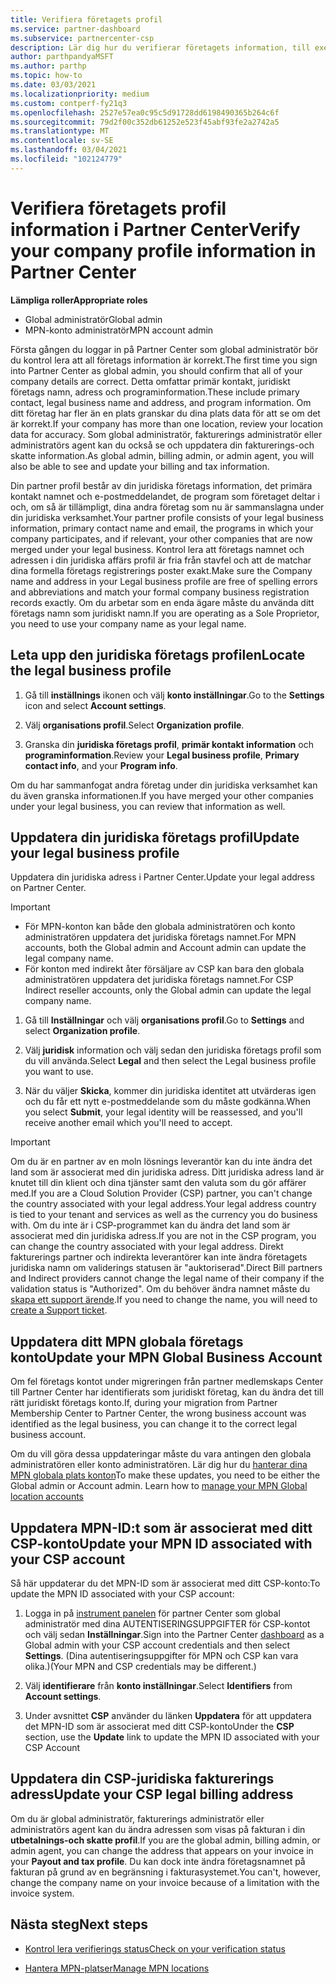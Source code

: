 ```yaml
---
title: Verifiera företagets profil
ms.service: partner-dashboard
ms.subservice: partnercenter-csp
description: Lär dig hur du verifierar företagets information, till exempel information om primär kontakt, adress och program. Du kan också uppdatera dina juridiska och fakturerings adresser.
author: parthpandyaMSFT
ms.author: parthp
ms.topic: how-to
ms.date: 03/03/2021
ms.localizationpriority: medium
ms.custom: contperf-fy21q3
ms.openlocfilehash: 2527e57ea0c95c5d91728dd6198490365b264c6f
ms.sourcegitcommit: 79d2f00c352db61252e523f45abf93fe2a2742a5
ms.translationtype: MT
ms.contentlocale: sv-SE
ms.lasthandoff: 03/04/2021
ms.locfileid: "102124779"
---
```

# <a name="verify-your-company-profile-information-in-partner-center"></a><span data-ttu-id="b6425-104">Verifiera företagets profil information i Partner Center</span><span class="sxs-lookup"><span data-stu-id="b6425-104">Verify your company profile information in Partner Center</span></span>

<span data-ttu-id="b6425-105">**Lämpliga roller**</span><span class="sxs-lookup"><span data-stu-id="b6425-105">**Appropriate roles**</span></span>

- <span data-ttu-id="b6425-106">Global administratör</span><span class="sxs-lookup"><span data-stu-id="b6425-106">Global admin</span></span>
- <span data-ttu-id="b6425-107">MPN-konto administratör</span><span class="sxs-lookup"><span data-stu-id="b6425-107">MPN account admin</span></span>

<span data-ttu-id="b6425-108">Första gången du loggar in på Partner Center som global administratör bör du kontrol lera att all företags information är korrekt.</span><span class="sxs-lookup"><span data-stu-id="b6425-108">The first time you sign into Partner Center as global admin, you should confirm that all of your company details are correct.</span></span> <span data-ttu-id="b6425-109">Detta omfattar primär kontakt, juridiskt företags namn, adress och programinformation.</span><span class="sxs-lookup"><span data-stu-id="b6425-109">These include primary contact, legal business name and address, and program information.</span></span> <span data-ttu-id="b6425-110">Om ditt företag har fler än en plats granskar du dina plats data för att se om det är korrekt.</span><span class="sxs-lookup"><span data-stu-id="b6425-110">If your company has more than one location, review your location data for accuracy.</span></span> <span data-ttu-id="b6425-111">Som global administratör, fakturerings administratör eller administratörs agent kan du också se och uppdatera din fakturerings-och skatte information.</span><span class="sxs-lookup"><span data-stu-id="b6425-111">As global admin, billing admin, or admin agent, you will also be able to see and update your billing and tax information.</span></span>

<span data-ttu-id="b6425-112">Din partner profil består av din juridiska företags information, det primära kontakt namnet och e-postmeddelandet, de program som företaget deltar i och, om så är tillämpligt, dina andra företag som nu är sammanslagna under din juridiska verksamhet.</span><span class="sxs-lookup"><span data-stu-id="b6425-112">Your partner profile consists of your legal business information, primary contact name and email, the programs in which your company participates, and if relevant, your other companies that are now merged under your legal business.</span></span> <span data-ttu-id="b6425-113">Kontrol lera att företags namnet och adressen i din juridiska affärs profil är fria från stavfel och att de matchar dina formella företags registrerings poster exakt.</span><span class="sxs-lookup"><span data-stu-id="b6425-113">Make sure the Company name and address in your Legal business profile are free of spelling errors and abbreviations and match your formal company business registration records exactly.</span></span> <span data-ttu-id="b6425-114">Om du arbetar som en enda ägare måste du använda ditt företags namn som juridiskt namn.</span><span class="sxs-lookup"><span data-stu-id="b6425-114">If you are operating as a Sole Proprietor, you need to use your company name as your legal name.</span></span>



## <a name="locate-the-legal-business-profile"></a><span data-ttu-id="b6425-115">Leta upp den juridiska företags profilen</span><span class="sxs-lookup"><span data-stu-id="b6425-115">Locate the legal business profile</span></span>

1. <span data-ttu-id="b6425-116">Gå till **inställnings** ikonen och välj **konto inställningar**.</span><span class="sxs-lookup"><span data-stu-id="b6425-116">Go to the **Settings** icon and select **Account settings**.</span></span>
 
1. <span data-ttu-id="b6425-117">Välj **organisations profil**.</span><span class="sxs-lookup"><span data-stu-id="b6425-117">Select **Organization profile**.</span></span> 

2. <span data-ttu-id="b6425-118">Granska din **juridiska företags profil**, **primär kontakt information** och **programinformation**.</span><span class="sxs-lookup"><span data-stu-id="b6425-118">Review your **Legal business profile**, **Primary contact info**, and your **Program info**.</span></span>

<span data-ttu-id="b6425-119">Om du har sammanfogat andra företag under din juridiska verksamhet kan du även granska informationen.</span><span class="sxs-lookup"><span data-stu-id="b6425-119">If you have merged your other companies under your legal business, you can review that information as well.</span></span> 

## <a name="update-your-legal-business-profile"></a><span data-ttu-id="b6425-120">Uppdatera din juridiska företags profil</span><span class="sxs-lookup"><span data-stu-id="b6425-120">Update your legal business profile</span></span>

<span data-ttu-id="b6425-121">Uppdatera din juridiska adress i Partner Center.</span><span class="sxs-lookup"><span data-stu-id="b6425-121">Update your legal address on Partner Center.</span></span>

>[!Important]
>- <span data-ttu-id="b6425-122">För MPN-konton kan både den globala administratören och konto administratören uppdatera det juridiska företags namnet.</span><span class="sxs-lookup"><span data-stu-id="b6425-122">For MPN accounts, both the Global admin and Account admin can update the legal company name.</span></span>
>- <span data-ttu-id="b6425-123">För konton med indirekt åter försäljare av CSP kan bara den globala administratören uppdatera det juridiska företags namnet.</span><span class="sxs-lookup"><span data-stu-id="b6425-123">For CSP Indirect reseller accounts, only the Global admin can update the legal company name.</span></span> 

1. <span data-ttu-id="b6425-124">Gå till **Inställningar** och välj **organisations profil**.</span><span class="sxs-lookup"><span data-stu-id="b6425-124">Go to **Settings** and select **Organization profile**.</span></span>

2. <span data-ttu-id="b6425-125">Välj **juridisk**  information och välj sedan den juridiska företags profil som du vill använda.</span><span class="sxs-lookup"><span data-stu-id="b6425-125">Select **Legal**  and then select the Legal business profile you want to use.</span></span>
 
1. <span data-ttu-id="b6425-126">När du väljer **Skicka**, kommer din juridiska identitet att utvärderas igen och du får ett nytt e-postmeddelande som du måste godkänna.</span><span class="sxs-lookup"><span data-stu-id="b6425-126">When you select **Submit**, your legal identity will be reassessed, and you'll receive another email which you'll need to accept.</span></span>

>[!Important]
><span data-ttu-id="b6425-127">Om du är en partner av en moln lösnings leverantör kan du inte ändra det land som är associerat med din juridiska adress. Ditt juridiska adress land är knutet till din klient och dina tjänster samt den valuta som du gör affärer med.</span><span class="sxs-lookup"><span data-stu-id="b6425-127">If you are a Cloud Solution Provider (CSP) partner, you can't change the country associated with your legal address.Your legal address country is tied to your tenant and services as well as the currency you do business with.</span></span> <span data-ttu-id="b6425-128">Om du inte är i CSP-programmet kan du ändra det land som är associerat med din juridiska adress.</span><span class="sxs-lookup"><span data-stu-id="b6425-128">If you are not in the CSP program, you can change the country associated with your legal address.</span></span> <span data-ttu-id="b6425-129">Direkt fakturerings partner och indirekta leverantörer kan inte ändra företagets juridiska namn om validerings statusen är "auktoriserad".</span><span class="sxs-lookup"><span data-stu-id="b6425-129">Direct Bill partners and Indirect providers cannot change the legal name of their company if the validation status is "Authorized".</span></span> <span data-ttu-id="b6425-130">Om du behöver ändra namnet måste du [skapa ett support ärende](https://partner.microsoft.com/dashboard/support/servicerequests/create?stage=2&topicid=eb74583c-61b3-2124-bffc-00920e0ae772).</span><span class="sxs-lookup"><span data-stu-id="b6425-130">If you need to change the name, you will need to [create a Support ticket](https://partner.microsoft.com/dashboard/support/servicerequests/create?stage=2&topicid=eb74583c-61b3-2124-bffc-00920e0ae772).</span></span>



## <a name="update-your-mpn-global-business-account"></a><span data-ttu-id="b6425-131">Uppdatera ditt MPN globala företags konto</span><span class="sxs-lookup"><span data-stu-id="b6425-131">Update your MPN Global Business Account</span></span>

<span data-ttu-id="b6425-132">Om fel företags kontot under migreringen från partner medlemskaps Center till Partner Center har identifierats som juridiskt företag, kan du ändra det till rätt juridiskt företags konto.</span><span class="sxs-lookup"><span data-stu-id="b6425-132">If, during your migration from Partner Membership Center to Partner Center, the wrong business account was identified as the legal business, you can change it to the correct legal business account.</span></span>

<span data-ttu-id="b6425-133">Om du vill göra dessa uppdateringar måste du vara antingen den globala administratören eller konto administratören. Lär dig hur du [hanterar dina MPN globala plats konton](manage-locations.md)</span><span class="sxs-lookup"><span data-stu-id="b6425-133">To make these updates, you need to be either the Global admin or Account admin. Learn how to [manage your MPN Global location accounts](manage-locations.md)</span></span>


## <a name="update-your-mpn-id-associated-with-your-csp-account"></a><span data-ttu-id="b6425-134">Uppdatera MPN-ID:t som är associerat med ditt CSP-konto</span><span class="sxs-lookup"><span data-stu-id="b6425-134">Update your MPN ID associated with your CSP account</span></span>

<span data-ttu-id="b6425-135">Så här uppdaterar du det MPN-ID som är associerat med ditt CSP-konto:</span><span class="sxs-lookup"><span data-stu-id="b6425-135">To update the MPN ID associated with your CSP account:</span></span>

1. <span data-ttu-id="b6425-136">Logga in på [instrument panelen](https://partner.microsoft.com/dashboard/home) för partner Center som global administratör med dina AUTENTISERINGSUPPGIFTER för CSP-kontot och välj sedan **Inställningar**.</span><span class="sxs-lookup"><span data-stu-id="b6425-136">Sign into the Partner Center [dashboard](https://partner.microsoft.com/dashboard/home) as a Global admin with your CSP account credentials and then select **Settings**.</span></span> <span data-ttu-id="b6425-137">(Dina autentiseringsuppgifter för MPN och CSP kan vara olika.)</span><span class="sxs-lookup"><span data-stu-id="b6425-137">(Your MPN and CSP credentials may be different.)</span></span>
 
1. <span data-ttu-id="b6425-138">Välj **identifierare** från **konto inställningar**.</span><span class="sxs-lookup"><span data-stu-id="b6425-138">Select **Identifiers** from **Account settings**.</span></span>

1. <span data-ttu-id="b6425-139">Under avsnittet **CSP** använder du länken **Uppdatera** för att uppdatera det MPN-ID som är associerat med ditt CSP-konto</span><span class="sxs-lookup"><span data-stu-id="b6425-139">Under the **CSP** section, use the **Update** link to update the MPN ID associated with your CSP Account</span></span> 


## <a name="update-your-csp-legal-billing-address"></a><span data-ttu-id="b6425-140">Uppdatera din CSP-juridiska fakturerings adress</span><span class="sxs-lookup"><span data-stu-id="b6425-140">Update your CSP legal billing address</span></span>

<span data-ttu-id="b6425-141">Om du är global administratör, fakturerings administratör eller administratörs agent kan du ändra adressen som visas på fakturan i din **utbetalnings-och skatte profil**.</span><span class="sxs-lookup"><span data-stu-id="b6425-141">If you are the global admin, billing admin, or admin agent, you can change the address that appears on your invoice in your **Payout and tax profile**.</span></span> <span data-ttu-id="b6425-142">Du kan dock inte ändra företagsnamnet på fakturan på grund av en begränsning i fakturasystemet.</span><span class="sxs-lookup"><span data-stu-id="b6425-142">You can't, however, change the company name on your invoice because of a limitation with the invoice system.</span></span>



## <a name="next-steps"></a><span data-ttu-id="b6425-143">Nästa steg</span><span class="sxs-lookup"><span data-stu-id="b6425-143">Next steps</span></span>

- [<span data-ttu-id="b6425-144">Kontrol lera verifierings status</span><span class="sxs-lookup"><span data-stu-id="b6425-144">Check on your verification status</span></span>](verification-responses.md)

- [<span data-ttu-id="b6425-145">Hantera MPN-platser</span><span class="sxs-lookup"><span data-stu-id="b6425-145">Manage MPN locations</span></span>](manage-locations.md)
